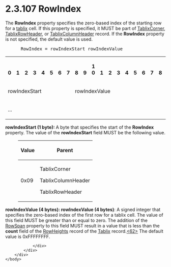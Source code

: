 <html dir="LTR" xmlns:mshelp="http://msdn.microsoft.com/mshelp" xmlns:ddue="http://ddue.schemas.microsoft.com/authoring/2003/5" xmlns:xlink="http://www.w3.org/1999/xlink" xmlns:tool="http://www.microsoft.com/tooltip">
    <head>
        <meta http-equiv="Content-Type" content="text/html; CHARSET=utf-8"></meta>
        <meta name="save" content="history"></meta>
        <title>2.3.107 RowIndex</title>
        <xml>
            <mshelp:toctitle title="2.3.107 RowIndex"></mshelp:toctitle>
            <mshelp:rltitle title="[MS-RPL]: RowIndex"></mshelp:rltitle>
            <mshelp:keyword index="A" term="86eec3c2-78f9-4b57-83a4-c98487b15202"></mshelp:keyword>
            <mshelp:attr name="DCSext.ContentType" value="open specification"></mshelp:attr>
            <mshelp:attr name="AssetID" value="86eec3c2-78f9-4b57-83a4-c98487b15202"></mshelp:attr>
            <mshelp:attr name="TopicType" value="kbRef"></mshelp:attr>
            <mshelp:attr name="DCSext.Title" value="[MS-RPL]: RowIndex" />
        </xml>
    </head>
    <body>
        <div id="header">
            <h1 class="heading">2.3.107 RowIndex</h1>
        </div>
        <div id="mainSection">
            <div id="mainBody">
                <div id="allHistory" class="saveHistory"></div>
                <div id="sectionSection0" class="section" name="collapseableSection">
                    

<p>The <b>RowIndex</b> property specifies the zero-based index
of the starting row for a <a href="75ae48f7-746b-4b41-919c-6699fa28b3ef.html#gt_f9f5d4be-2a9e-4556-90f6-d4ed1678f0b4">tablix</a>
cell. If this property is specified, it MUST be part of <a href="20e3b37d-978d-467f-b068-d7a2746e37da.html">TablixCorner</a>, <a href="0d5c4157-00d0-4268-854f-f274a9d102fb.html">TablixRowHeader</a>, or <a href="968a6852-ede1-4bf1-8006-1dab2aea178b.html">TablixColumnHeader</a> record.
If the <b>RowIndex</b> property is not specified, the default value is used.</p>

<dl>
<dd>
<div><pre> RowIndex = rowIndexStart rowIndexValue
</pre></div>
</dd></dl>

<table>
 <tr>
  <th><p><br>0</p></th>
  <th><p><br>1</p></th>
  <th><p><br>2</p></th>
  <th><p><br>3</p></th>
  <th><p><br>4</p></th>
  <th><p><br>5</p></th>
  <th><p><br>6</p></th>
  <th><p><br>7</p></th>
  <th><p><br>8</p></th>
  <th><p><br>9</p></th>
  <th><p>1<br>0</p></th>
  <th><p><br>1</p></th>
  <th><p><br>2</p></th>
  <th><p><br>3</p></th>
  <th><p><br>4</p></th>
  <th><p><br>5</p></th>
  <th><p><br>6</p></th>
  <th><p><br>7</p></th>
  <th><p><br>8</p></th>
  <th><p><br>9</p></th>
  <th><p>2<br>0</p></th>
  <th><p><br>1</p></th>
  <th><p><br>2</p></th>
  <th><p><br>3</p></th>
  <th><p><br>4</p></th>
  <th><p><br>5</p></th>
  <th><p><br>6</p></th>
  <th><p><br>7</p></th>
  <th><p><br>8</p></th>
  <th><p><br>9</p></th>
  <th><p>3<br>0</p></th>
  <th><p><br>1</p></th>
 </tr>
 <tr>
  <td colspan="8">
  <p>rowIndexStart</p>
  </td>
  <td colspan="24">
  <p>rowIndexValue</p>
  </td>
 </tr>
 <tr>
  <td colspan="8">
  <p>...</p>
  </td>
  
 </tr>
</table>

<p><b>rowIndexStart (1 byte): </b>A byte that specifies
the start of the <b>RowIndex</b> property. The value of the <b>rowIndexStart</b>
field MUST be the following value.</p>

<dl>
<dd>
<table>
 <thead>
  <tr>
   <th>
   <p>Value</p>
   </th>
   <th>
   <p>Parent</p>
   </th>
  </tr>
 </thead>
 <tr>
  <td>
  <p>0x09</p>
  </td>
  <td>
  <p>TablixCorner</p>
  <p>TablixColumnHeader</p>
  <p>TablixRowHeader</p>
  </td>
 </tr>
</table>
</dd></dl>

<p><b>rowIndexValue (4 bytes): rowIndexValue (4 bytes)</b>:
A signed integer that specifies the zero-based index of the first row for a
tablix cell. The value of this field MUST be greater than or equal to zero. The
addition of the <a href="c08406c7-cca5-4a3f-8b43-45a19ee5b96e.html">RowSpan</a>
property to this field MUST result in a value that is less than the <b>count</b>
field of the <a href="30094fd5-d96c-49ab-9a5b-7a7694ccfcd0.html">RowHeights</a>
record of the <a href="f8ea94d9-d2b6-4d7f-8dc4-59faa3a98b93.html">Tablix</a>
record.<a id="Appendix_A_Target_62"></a><a href="1d022514-2a2f-41df-b2f8-36f19e474fa5.html#Appendix_A_62" aria-label="Product behavior note 62">&lt;62&gt;</a> The default value is
0xFFFFFFFF.</p>


                </div>
            </div>
        </div>
    </body>
</html>
